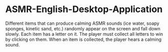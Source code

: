 # ASMR-English-Desktop-Application
Different items that can produce calming ASMR sounds (ice water, soapy sponges, kinetic sand, etc.) randomly appear on the screen and fall down slowly. Each item has a letter on it. The player must collect all letters to win by clicking on them. When an item is collected, the player hears a calming sound.
